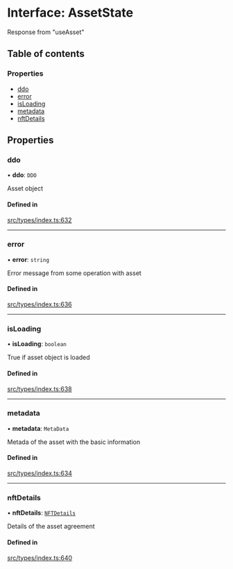 # Interface: AssetState

Response from "useAsset"

## Table of contents

### Properties

- [ddo](AssetState.md#ddo)
- [error](AssetState.md#error)
- [isLoading](AssetState.md#isloading)
- [metadata](AssetState.md#metadata)
- [nftDetails](AssetState.md#nftdetails)

## Properties

### ddo

• **ddo**: `DDO`

Asset object

#### Defined in

[src/types/index.ts:632](https://github.com/nevermined-io/components-catalog/blob/602612e/lib/src/types/index.ts#L632)

___

### error

• **error**: `string`

Error message from some operation with asset

#### Defined in

[src/types/index.ts:636](https://github.com/nevermined-io/components-catalog/blob/602612e/lib/src/types/index.ts#L636)

___

### isLoading

• **isLoading**: `boolean`

True if asset object is loaded

#### Defined in

[src/types/index.ts:638](https://github.com/nevermined-io/components-catalog/blob/602612e/lib/src/types/index.ts#L638)

___

### metadata

• **metadata**: `MetaData`

Metada of the asset with the basic information

#### Defined in

[src/types/index.ts:634](https://github.com/nevermined-io/components-catalog/blob/602612e/lib/src/types/index.ts#L634)

___

### nftDetails

• **nftDetails**: [`NFTDetails`](NFTDetails.md)

Details of the asset agreement

#### Defined in

[src/types/index.ts:640](https://github.com/nevermined-io/components-catalog/blob/602612e/lib/src/types/index.ts#L640)
